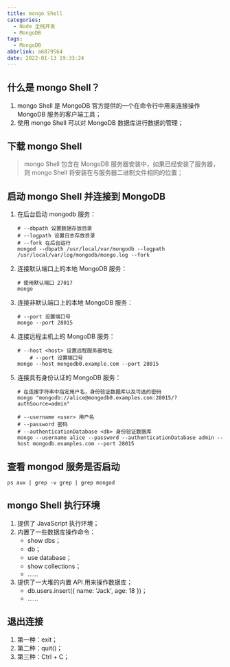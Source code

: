 ```yaml
---
title: mongo Shell
categories:
  - Node 全栈开发
  - MongoDB
tags:
  - MongoDB
abbrlink: a6879564
date: 2022-01-13 19:33:24
---
```


## 什么是 mongo Shell？
1. mongo Shell 是 MongoDB 官方提供的一个在命令行中用来连接操作 MongoDB 服务的客户端工具；
2. 使用 mongo Shell 可以对 MongoDB 数据库进行数据的管理；

## 下载 mongo Shell
> mongo Shell 包含在 MongoDB 服务器安装中，如果已经安装了服务器，则 mongo Shell 将安装在与服务器二进制文件相同的位置；

## 启动 mongo Shell 并连接到 MongoDB
1. 在后台启动 mongodb 服务：
    ```SHELL
    # --dbpath 设置数据存放目录
    # --logpath 设置日志存放目录
    # --fork 在后台运行
    mongod --dbpath /usr/local/var/mongodb --logpath /usr/local/var/log/mongodb/mongo.log --fork
    ```
2. 连接默认端口上的本地 MongoDB 服务：
    ```SHELL
    # 使用默认端口 27017
    mongo
    ```
3. 连接非默认端口上的本地 MongoDB 服务：
    ```SHELL
    # --port 设置端口号
    mongo --port 28015
    ```
4. 连接远程主机上的 MongoDB 服务：
    ```SHELL
    # --host <host> 设置远程服务器地址
		# --port 设置端口号
    mongo --host mongodb0.example.com --port 28015
    ```
5. 连接具有身份认证的 MongoDB 服务：
    ```SHELL
    # 在连接字符串中指定用户名，身份验证数据库以及可选的密码
    mongo "mongodb://alice@mongodb0.examples.com:28015/?authSource=admin"
    
    # --username <user> 用户名
    # --password 密码
    # --authenticationDatabase <db> 身份验证数据库
    mongo --username alice --password --authenticationDatabase admin --host mongodb.examples.com --port 28015
    ```

## 查看 mongod 服务是否启动
```SHELL
ps aux | grep -v grep | grep mongod
```

## mongo Shell 执行环境
1. 提供了 JavaScript 执行环境；
2. 内置了一些数据库操作命令：
    - show dbs；
    - db；
    - use database；
    - show collections；
    - ......
3. 提供了一大堆的内置 API 用来操作数据库；
    - db.users.insert({ name: 'Jack', age: 18 })；
    - ......


## 退出连接
1. 第一种：exit；
2. 第二种：quit()；
3. 第三种：Ctrl + C；